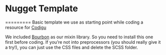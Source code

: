 # Nugget Template
=========
Basic template we use as starting point while coding a resource for [Codigu](https://codigu.co/)

We included [Bourbon](http://bourbon.io/) as our mixin library. So you need to install this one first before coding. If you’re not into preprocessors (you should really give it a try!), you can just use the CSS files and delete the SCSS folder. 